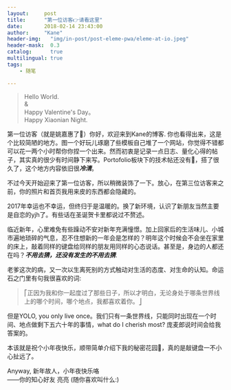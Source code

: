 ```yaml
---
layout:     post
title:      "第一位访客👉请看这里"
date:       2018-02-14 23:43:00
author:     "Kane"
header-img:   "img/in-post/post-eleme-pwa/eleme-at-io.jpeg"
header-mask:  0.3
catalog:      true
multilingual: true
tags:
    - 随笔

---
```

>Hello World. <br/>
>&<br/>
>Happy Valentine's Day。
><br/>
>Happy Xiaonian Night.

第一位访客（就是姚嘉惠了🙂）你好，欢迎来到Kane的博客. 你也看得出来，这是个比较简陋的地方。图一个好玩儿琢磨了些模板自己堆了一个网站，你觉得不错都可以花一两个小时帮你你捏一个出来。然而初衷是记录一点日志、量化心得的帖子，其实真的很少有时间静下来写。Portofolio板块下的技术帖还没有🙂，搭了很久了，这个地方内容依旧很***冷清***。 


不过今天开始迎来了第一位访客，所以稍微装饰了一下。放心，在第三位访客来之前，你的照片和首页我用来皮的东西都会隐藏的。

2017年幸运也不幸运，但终归于是温暖的。换了新环境，认识了新朋友当然主要是自恋的yjh了。有些话在圣诞贺卡里都说过不赘述。

临近新年，心里难免有些躁动不安对新年充满憧憬。加上回家后的生活味儿、小城市遍地琐碎的气息，忍不住想新的一年会是怎样的？明年这个时候会不会坐在家里的床上，敲着同样的键盘给同样的朋友用同样的心态说话。甚至是，身边的人都还在吗？***不用去猜，还没有发生的不用去猜***.

老爹这次的病，又一次以生离死别的方式触动对生活的态度、对生命的认知。命运石之门里有句我很喜欢的词:  
>⎡正因为我和你一起度过了那些日子，所以才明白，无论身处于哪条世界线上的哪个时间，哪个地点，我都喜欢着你。⎦

但是YOLO, you only live once。我们只有一条世界线，只能同时出现在一个时间、地点做剩下五六十年的事情，what do I cherish most? 庞麦郎说时间会给我答案的。

本该就是祝个小年夜快乐，顺带简单介绍下我的秘密花园🙂，真的是敲键盘一不小心扯远了。

Anyway, 新年故人，小年夜快乐咯  
  ——你的知心好友 亮亮 (随你喜欢叫什么:)
